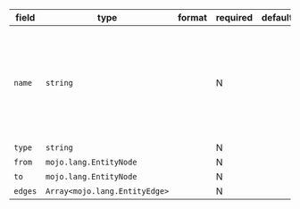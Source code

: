 | field | type | format | required | default | description |
|---|---|---|---|---|---|
| `name` | `string` |  | N |  | '{from-entity-node-name}-{to-entity-node-name}' in the non-inverse edge |
| `type` | `string` |  | N |  |
| `from` | `mojo.lang.EntityNode` |  | N |  |  |
| `to` | `mojo.lang.EntityNode` |  | N |  |  |
| `edges` | `Array<mojo.lang.EntityEdge>` |  | N |  |
